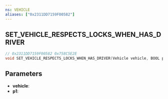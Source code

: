 ```yaml
---
ns: VEHICLE
aliases: ["0x2311DD7159F00582"]
---
```

## SET_VEHICLE_RESPECTS_LOCKS_WHEN_HAS_DRIVER

```c
// 0x2311DD7159F00582 0x758C5E2E
void SET_VEHICLE_RESPECTS_LOCKS_WHEN_HAS_DRIVER(Vehicle vehicle, BOOL p1);
```


## Parameters
* **vehicle**: 
* **p1**: 


